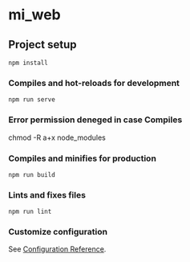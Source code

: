 # mi_web

## Project setup
```
npm install
```


### Compiles and hot-reloads for development
```
npm run serve
```
### Error permission deneged in case Compiles
chmod -R a+x node_modules

### Compiles and minifies for production
```
npm run build
```

### Lints and fixes files
```
npm run lint
```

### Customize configuration
See [Configuration Reference](https://cli.vuejs.org/config/).
